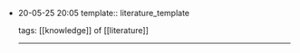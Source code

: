 - 20-05-25 20:05
  template:: literature_template
  
  tags: [[knowledge]] of [[literature]]
  
  ---